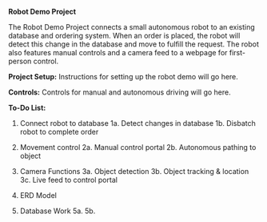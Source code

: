 **Robot Demo Project**

The Robot Demo Project connects a small autonomous robot to an existing database and ordering system. When an order is placed, the robot will detect this change in the database and move to fulfill the request. The robot also features manual controls and a camera feed to a webpage for first-person control.

**Project Setup:**
Instructions for setting up the robot demo will go here.

**Controls:**
Controls for manual and autonomous driving will go here.

**To-Do List:**

1. Connect robot to database
    1a. Detect changes in database
    1b. Disbatch robot to complete order

2. Movement control
    2a. Manual control portal
    2b. Autonomous pathing to object

3. Camera Functions
    3a. Object detection
    3b. Object tracking & location
    3c. Live feed to control portal

4. ERD Model
5. Database Work
    5a. 
    5b. 